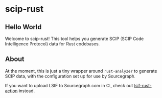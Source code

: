 # scip-rust

## Hello World

Welcome to scip-rust! This tool helps you generate SCIP (SCIP Code Intelligence Protocol) data for Rust codebases.

## About

At the moment, this is just a tiny wrapper around `rust-analyzer` to generate SCIP data,
with the configuration set up for use by Sourcegraph.

If you want to upload LSIF to Sourcegraph.com in CI, check out
[lsif-rust-action](https://github.com/sourcegraph/lsif-rust-action) instead.
